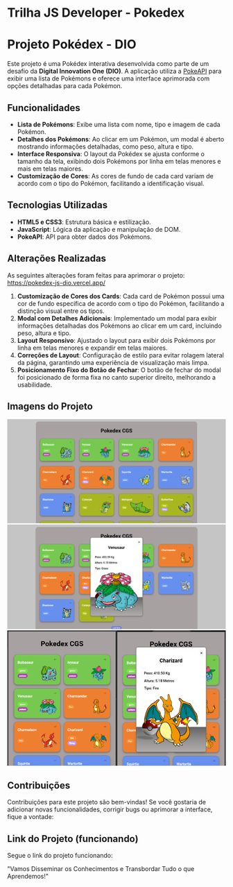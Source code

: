 # Trilha JS Developer - Pokedex

# Projeto Pokédex - DIO

Este projeto é uma Pokédex interativa desenvolvida como parte de um desafio da **Digital Innovation One (DIO)**. A aplicação utiliza a [PokeAPI](https://pokeapi.co/) para exibir uma lista de Pokémons e oferece uma interface aprimorada com opções detalhadas para cada Pokémon.

## Funcionalidades

- **Lista de Pokémons**: Exibe uma lista com nome, tipo e imagem de cada Pokémon.
- **Detalhes dos Pokémons**: Ao clicar em um Pokémon, um modal é aberto mostrando informações detalhadas, como peso, altura e tipo.
- **Interface Responsiva**: O layout da Pokédex se ajusta conforme o tamanho da tela, exibindo dois Pokémons por linha em telas menores e mais em telas maiores.
- **Customização de Cores**: As cores de fundo de cada card variam de acordo com o tipo do Pokémon, facilitando a identificação visual.

## Tecnologias Utilizadas

- **HTML5 e CSS3**: Estrutura básica e estilização.
- **JavaScript**: Lógica da aplicação e manipulação de DOM.
- **PokeAPI**: API para obter dados dos Pokémons.

## Alterações Realizadas

As seguintes alterações foram feitas para aprimorar o projeto: https://pokedex-js-dio.vercel.app/

1. **Customização de Cores dos Cards**: Cada card de Pokémon possui uma cor de fundo específica de acordo com o tipo do Pokémon, facilitando a distinção visual entre os tipos.
2. **Modal com Detalhes Adicionais**: Implementado um modal para exibir informações detalhadas dos Pokémons ao clicar em um card, incluindo peso, altura e tipo.
3. **Layout Responsivo**: Ajustado o layout para exibir dois Pokémons por linha em telas menores e expandir em telas maiores.
4. **Correções de Layout**: Configuração de estilo para evitar rolagem lateral da página, garantindo uma experiência de visualização mais limpa.
5. **Posicionamento Fixo do Botão de Fechar**: O botão de fechar do modal foi posicionado de forma fixa no canto superior direito, melhorando a usabilidade.

## Imagens do Projeto

<img src="./assets/img/img1.png">
<img src="./assets/img/img2.png">
<img src="./assets/img/img3.png">

## Contribuições

Contribuições para este projeto são bem-vindas! Se você gostaria de adicionar novas funcionalidades, corrigir bugs ou aprimorar a interface, fique a vontade:

## Link do Projeto (funcionando)

Segue o link do projeto funcionando:

"Vamos Disseminar os Conhecimentos e Transbordar Tudo o que Aprendemos!"
